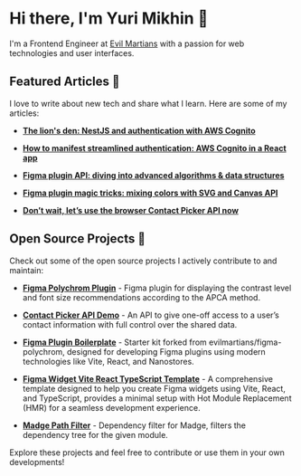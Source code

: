 # Hi there, I'm Yuri Mikhin 👋

I'm a Frontend Engineer at [Evil Martians](https://evilmartians.com) with a passion for web technologies and user interfaces.

## Featured Articles 📝
I love to write about new tech and share what I learn. Here are some of my articles:

- **[The lion's den: NestJS and authentication with AWS Cognito](https://evilmartians.com/chronicles/the-lions-den-nest-js-and-authentication-with-aws-cognito)**

- **[How to manifest streamlined authentication: AWS Cognito in a React app](https://evilmartians.com/chronicles/how-to-manifest-streamlined-authentication-aws-cognito-in-a-react-app)**

- **[Figma plugin API: diving into advanced algorithms & data structures](https://evilmartians.com/chronicles/figma-plugin-api-dive-into-advanced-algorithms-and-data-structures)**

- **[Figma plugin magic tricks: mixing colors with SVG and Canvas API](https://evilmartians.com/chronicles/figma-plugin-magic-tricks-mixing-colors-with-svg-and-canvas-api)**

- **[Don’t wait, let’s use the browser Contact Picker API now](https://evilmartians.com/chronicles/dont-wait-lets-use-browser-contact-picker-api-now)**

## Open Source Projects 🚀
Check out some of the open source projects I actively contribute to and maintain:

- **[Figma Polychrom Plugin](https://github.com/evilmartians/figma-polychrom)** - Figma plugin for displaying the contrast level and font size recommendations according to the APCA method. 

- **[Contact Picker API Demo](https://github.com/mikhin/contact-picker-api-demo)** - An API to give one-off access to a user’s contact information with full control over the shared data.

- **[Figma Plugin Boilerplate](https://github.com/mikhin/figma-plugin-boilerplate)** - Starter kit forked from evilmartians/figma-polychrom, designed for developing Figma plugins using modern technologies like Vite, React, and Nanostores.
  
- **[Figma Widget Vite React TypeScript Template](https://github.com/mikhin/figma-widget-vite-react-typescript-template)** - A comprehensive template designed to help you create Figma widgets using Vite, React, and TypeScript, provides a minimal setup with Hot Module Replacement (HMR) for a seamless development experience.
  
- **[Madge Path Filter](https://github.com/mikhin/madge-path-filter)** - Dependency filter for Madge, filters the dependency tree for the given module.

Explore these projects and feel free to contribute or use them in your own developments!


<!--
**mikhin/mikhin** is a ✨ _special_ ✨ repository because its `README.md` (this file) appears on your GitHub profile.

Here are some ideas to get you started:

- 🔭 I’m currently working on ...
- 🌱 I’m currently learning ...
- 👯 I’m looking to collaborate on ...
- 🤔 I’m looking for help with ...
- 💬 Ask me about ...
- 📫 How to reach me: ...
- 😄 Pronouns: ...
- ⚡ Fun fact: ...
-->
